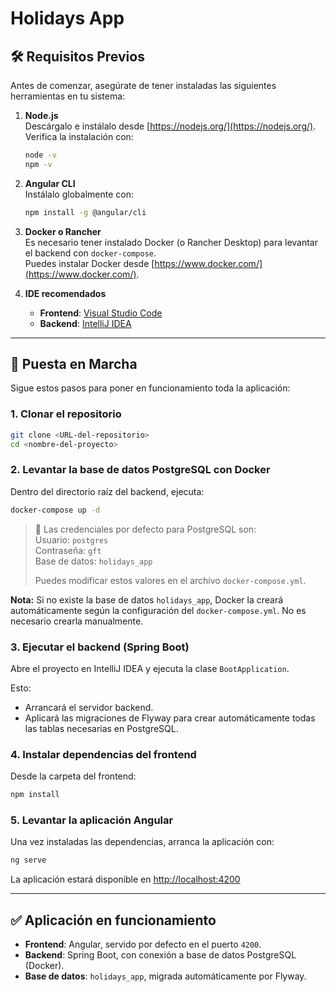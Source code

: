# Holidays App

## 🛠️ Requisitos Previos

Antes de comenzar, asegúrate de tener instaladas las siguientes herramientas en tu sistema:

1. **Node.js**  
   Descárgalo e instálalo desde [https://nodejs.org/](https://nodejs.org/).  
   Verifica la instalación con:
   ```bash
   node -v
   npm -v
   ```

2. **Angular CLI**  
   Instálalo globalmente con:
   ```bash
   npm install -g @angular/cli
   ```

3. **Docker o Rancher**  
   Es necesario tener instalado Docker (o Rancher Desktop) para levantar el backend con `docker-compose`.  
   Puedes instalar Docker desde [https://www.docker.com/](https://www.docker.com/).

4. **IDE recomendados**
   - **Frontend**: [Visual Studio Code](https://code.visualstudio.com/)
   - **Backend**: [IntelliJ IDEA](https://www.jetbrains.com/idea/)

---

## 🚀 Puesta en Marcha

Sigue estos pasos para poner en funcionamiento toda la aplicación:

### 1. Clonar el repositorio

```bash
git clone <URL-del-repositorio>
cd <nombre-del-proyecto>
```

### 2. Levantar la base de datos PostgreSQL con Docker

Dentro del directorio raíz del backend, ejecuta:

```bash
docker-compose up -d
```

> 🔐 Las credenciales por defecto para PostgreSQL son:  
> Usuario: `postgres`  
> Contraseña: `gft`  
> Base de datos: `holidays_app`  
>  
> Puedes modificar estos valores en el archivo `docker-compose.yml`.

**Nota:** Si no existe la base de datos `holidays_app`, Docker la creará automáticamente según la configuración del `docker-compose.yml`. No es necesario crearla manualmente.

### 3. Ejecutar el backend (Spring Boot)

Abre el proyecto en IntelliJ IDEA y ejecuta la clase `BootApplication`.

Esto:
- Arrancará el servidor backend.
- Aplicará las migraciones de Flyway para crear automáticamente todas las tablas necesarias en PostgreSQL.

### 4. Instalar dependencias del frontend

Desde la carpeta del frontend:

```bash
npm install
```

### 5. Levantar la aplicación Angular

Una vez instaladas las dependencias, arranca la aplicación con:

```bash
ng serve
```

La aplicación estará disponible en [http://localhost:4200](http://localhost:4200)

---

## ✅ Aplicación en funcionamiento

- **Frontend**: Angular, servido por defecto en el puerto `4200`.  
- **Backend**: Spring Boot, con conexión a base de datos PostgreSQL (Docker).  
- **Base de datos**: `holidays_app`, migrada automáticamente por Flyway.
